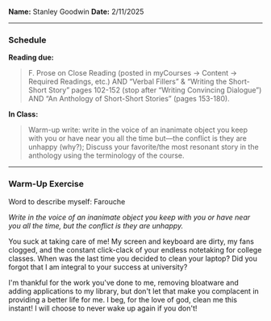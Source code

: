 **Name:** Stanley Goodwin
**Date:** 2/11/2025

---
### Schedule
**Reading due:**
> F. Prose on Close Reading (posted in myCourses → Content → Required Readings, etc.) AND “Verbal Fillers” & “Writing the Short-Short Story” pages 102-152 (stop after “Writing Convincing Dialogue”) AND “An Anthology of Short-Short Stories” (pages 153-180).

**In Class:**
> Warm-up write: write in the voice of an inanimate object you keep with you or have near you all the time but—the conflict is they are unhappy (why?); Discuss your favorite/the most resonant story in the anthology using the terminology of the course.

---
### Warm-Up Exercise
Word to describe myself: Farouche

*Write in the voice of an inanimate object you keep with you or have near you all the time, but the conflict is they are unhappy.*

You suck at taking care of me! My screen and keyboard are dirty, my fans clogged, and the constant click-clack of your endless notetaking for college classes. When was the last time you decided to clean your laptop? Did you forgot that I am integral to your success at university?

I'm thankful for the work you've done to me, removing bloatware and adding applications to my library, but don't let that make you complacent in providing a better life for me. I beg, for the love of god, clean me this instant! I will choose to never wake up again if you don't!


